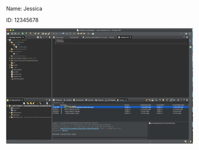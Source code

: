 Name: Jessica 

ID: 12345678

![alt text](https://github.com/Jessica-yka/COMP3111H-Lab1/blob/master/delete_test.png)